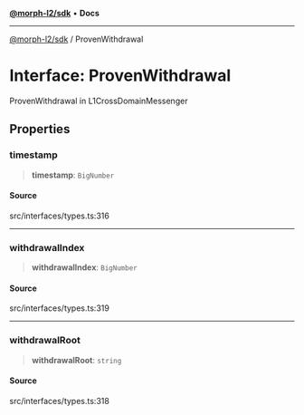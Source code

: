 [**@morph-l2/sdk**](../globals.md) • **Docs**

***

[@morph-l2/sdk](../globals.md) / ProvenWithdrawal

# Interface: ProvenWithdrawal

ProvenWithdrawal in L1CrossDomainMessenger

## Properties

### timestamp

> **timestamp**: `BigNumber`

#### Source

src/interfaces/types.ts:316

***

### withdrawalIndex

> **withdrawalIndex**: `BigNumber`

#### Source

src/interfaces/types.ts:319

***

### withdrawalRoot

> **withdrawalRoot**: `string`

#### Source

src/interfaces/types.ts:318
